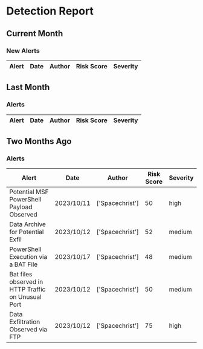 # Detection Report
## Current Month
### New Alerts
| Alert | Date | Author | Risk Score | Severity |
| --- | --- | --- | --- | --- |
## Last Month
### Alerts
| Alert | Date | Author | Risk Score | Severity |
| --- | --- | --- | --- | --- |
## Two Months Ago
### Alerts
| Alert | Date | Author | Risk Score | Severity |
| --- | --- | --- | --- | --- |
|Potential MSF PowerShell Payload Observed|2023/10/11|['Spacechrist']|50|high|
|Data Archive for Potential Exfil|2023/10/12|['Spacechrist']|52|medium|
|PowerShell Execution via a BAT File|2023/10/17|['Spacechrist']|48|medium|
|Bat files observed in HTTP Traffic on Unusual Port |2023/10/12|['Spacechrist']|50|medium|
|Data Exfiltration Observed via FTP|2023/10/12|['Spacechrist']|75|high|
